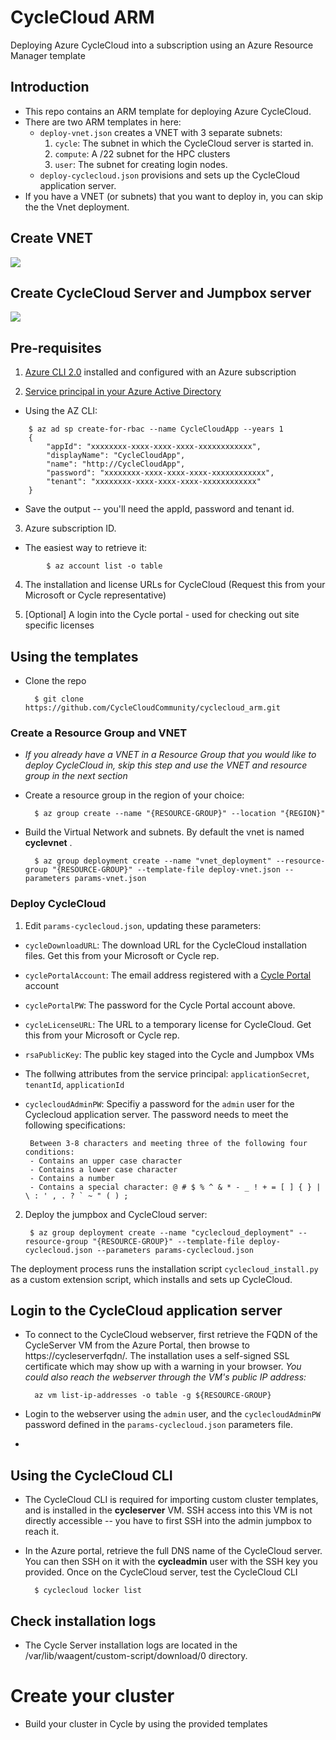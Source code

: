 # CycleCloud ARM 
Deploying Azure CycleCloud into a subscription using an Azure Resource Manager template

## Introduction
- This repo contains an ARM template for deploying Azure CycleCloud.
- There are two ARM templates in here: 
    - `deploy-vnet.json` creates a VNET with 3 separate subnets:
        1. `cycle`: The subnet in which the CycleCloud server is started in.
        2. `compute`: A /22 subnet for the HPC clusters
        3. `user`: The subnet for creating login nodes.
    - `deploy-cyclecloud.json` provisions and sets up the CycleCloud application server.
- If you have a VNET (or subnets) that you want to deploy in, you can skip the the Vnet deployment. 


## Create VNET
<a href="https://portal.azure.com/#create/Microsoft.Template/uri/https%3A%2F%2Fraw.githubusercontent.com%2FCycleCloudCommunity%2Fcyclecloud_arm%2Fmaster%2Fdeploy-vnet.json" target="_blank">
    <img src="http://azuredeploy.net/deploybutton.png" />
</a>

## Create CycleCloud Server and Jumpbox server
<a href="https://portal.azure.com/#create/Microsoft.Template/uri/https%3A%2F%2Fraw.githubusercontent.com%2FCycleCloudCommunity%2Fcyclecloud_arm%2Fmaster%2Fdeploy-cyclecloud.json" target="_blank">
    <img src="http://azuredeploy.net/deploybutton.png" />
</a>





## Pre-requisites
1. [Azure CLI 2.0](https://docs.microsoft.com/en-us/cli/azure/overview?view=azure-cli-latest) installed and configured with an Azure subscription

2. [Service principal in your Azure Active Directory](https://docs.microsoft.com/en-us/cli/azure/create-an-azure-service-principal-azure-cli?view=azure-cli-latest)

- Using the AZ CLI:
```
    $ az ad sp create-for-rbac --name CycleCloudApp --years 1
    {
        "appId": "xxxxxxxx-xxxx-xxxx-xxxx-xxxxxxxxxxxx",
        "displayName": "CycleCloudApp",
        "name": "http://CycleCloudApp",
        "password": "xxxxxxxx-xxxx-xxxx-xxxx-xxxxxxxxxxxx",
        "tenant": "xxxxxxxx-xxxx-xxxx-xxxx-xxxxxxxxxxxx"
    }
```
- Save the output -- you'll need the appId, password and tenant id.

3. Azure subscription ID. 
- The easiest way to retrieve it:
```
        $ az account list -o table
```

4. The installation and license URLs for CycleCloud (Request this from your Microsoft or Cycle representative)

5. [Optional] A login into the Cycle portal - used for checking out site specific licenses


## Using the templates

* Clone the repo 

        $ git clone https://github.com/CycleCloudCommunity/cyclecloud_arm.git

### Create a Resource Group and VNET
* *_If you already have a VNET in a Resource Group that you would like to deploy CycleCloud in, skip this step and use the VNET and resource group in the next section_*

* Create a resource group in the region of your choice:

        $ az group create --name "{RESOURCE-GROUP}" --location "{REGION}"

* Build the Virtual Network and subnets. By default the vnet is named **cyclevnet** . 

        $ az group deployment create --name "vnet_deployment" --resource-group "{RESOURCE-GROUP}" --template-file deploy-vnet.json --parameters params-vnet.json

### Deploy CycleCloud

1. Edit `params-cyclecloud.json`, updating these parameters: 

* `cycleDownloadURL`: The download URL for the CycleCloud installation files. Get this from your Microsoft or Cycle rep.
* `cyclePortalAccount`: The email address registered with a [Cycle Portal](https://portal.cyclecomputing.com) account 
* `cyclePortalPW`: The password for the Cycle Portal account above.
* `cycleLicenseURL`: The URL to a temporary license for CycleCloud. Get this from your Microsoft or Cycle rep.
* `rsaPublicKey`: The public key staged into the Cycle and Jumpbox VMs
* The follwing attributes from the service principal: `applicationSecret`, `tenantId`, `applicationId`
*  `cyclecloudAdminPW`: Specifiy a password for the `admin` user for the Cyclecloud application server. The password needs to meet the following specifications: 

        Between 3-8 characters and meeting three of the following four conditions:
        - Contains an upper case character
        - Contains a lower case character
        - Contains a number
        - Contains a special character: @ # $ % ^ & * - _ ! + = [ ] { } | \ : ' , . ? ` ~ " ( ) ;

2. Deploy the jumpbox and CycleCloud server:

        $ az group deployment create --name "cyclecloud_deployment" --resource-group "{RESOURCE-GROUP}" --template-file deploy-cyclecloud.json --parameters params-cyclecloud.json

The deployment process runs the installation script `cyclecloud_install.py` as a custom extension script, which installs and sets up CycleCloud.

## Login to the CycleCloud application server

* To connect to the CycleCloud webserver, first retrieve the FQDN of the CycleServer VM from the Azure Portal, then browse to https://cycleserverfqdn/. The installation uses a self-signed SSL certificate which may show up with a warning in your browser.
_You could also reach the webserver through the VM's public IP address:_

        az vm list-ip-addresses -o table -g ${RESOURCE-GROUP} 

* Login to the webserver using the `admin` user, and the `cyclecloudAdminPW` password defined in the `params-cyclecloud.json` parameters file.
* 



## Using the CycleCloud CLI
* The CycleCloud CLI is required for importing custom cluster templates, and is installed in the **cycleserver** VM. SSH access into this VM is not directly accessible -- you have to first SSH into the admin jumpbox to reach it.

* In the Azure portal, retrieve the full DNS name of the CycleCloud server. You can then SSH on it with the **cycleadmin** user with the SSH key you provided. Once on the CycleCloud server, test the CycleCloud CLI

        $ cyclecloud locker list


## Check installation logs

* The Cycle Server installation logs are located in the /var/lib/waagent/custom-script/download/0 directory.

# Create your cluster

* Build your cluster in Cycle by using the provided templates

